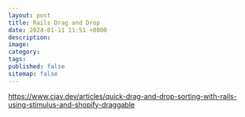 ```yaml
---
layout: post
title: Rails Drag and Drop
date: 2024-01-11 11:51 +0800
description:
image:
category:
tags:
published: false
sitemap: false
---
```


https://www.cjav.dev/articles/quick-drag-and-drop-sorting-with-rails-using-stimulus-and-shopify-draggable